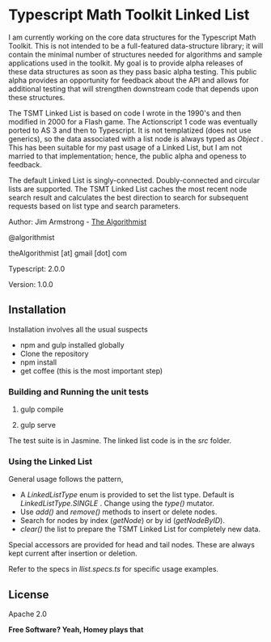 # Typescript Math Toolkit Linked List

I am currently working on the core data structures for the Typescript Math Toolkit.  This is not intended to be a full-featured data-structure library; it will contain the minimal number of structures needed for algorithms and sample applications used in the toolkit.  My goal is to provide alpha releases of these data structures as soon as they pass basic alpha testing.  This public alpha provides an opportunity for feedback about the API and allows for additional testing that will strengthen downstream code that depends upon these structures.

The TSMT Linked List is based on code I wrote in the 1990's and then modified in 2000 for a Flash game.  The Actionscript 1 code was eventually ported to AS 3 and then to Typescript.  It is not templatized (does not use generics), so the data associated with a list node is always typed as _Object_ .  This has been suitable for my past usage of a Linked List, but I am not married to that implementation; hence, the public alpha and openess to feedback.

The default Linked List is singly-connected.  Doubly-connected and circular lists are supported.  The TSMT Linked List caches the most recent node search result and calculates the best direction to search for subsequent requests based on list type and search parameters.


Author:  Jim Armstrong - [The Algorithmist]

@algorithmist

theAlgorithmist [at] gmail [dot] com

Typescript: 2.0.0

Version: 1.0.0


## Installation

Installation involves all the usual suspects

  - npm and gulp installed globally
  - Clone the repository
  - npm install
  - get coffee (this is the most important step)


### Building and Running the unit tests

1. gulp compile

2. gulp serve

The test suite is in Jasmine.  The linked list code is in the _src_ folder. 


### Using the Linked List

General usage follows the pattern,

- A _LinkedListType_ enum is provided to set the list type.  Default is _LinkedListType.SINGLE_ .  Change using the _type()_ mutator.
- Use _add()_ and _remove()_ methods to insert or delete nodes.
- Search for nodes by index (_getNode_) or by id (_getNodeByID_).
- _clear()_ the list to prepare the TSMT Linked List for completely new data.

Special accessors are provided for head and tail nodes.  These are always kept current after insertion or deletion.

Refer to the specs in _llist.specs.ts_ for specific usage examples.


License
----

Apache 2.0

**Free Software? Yeah, Homey plays that**

[//]: # (kudos http://stackoverflow.com/questions/4823468/store-comments-in-markdown-syntax)

[The Algorithmist]: <http://algorithmist.net>
